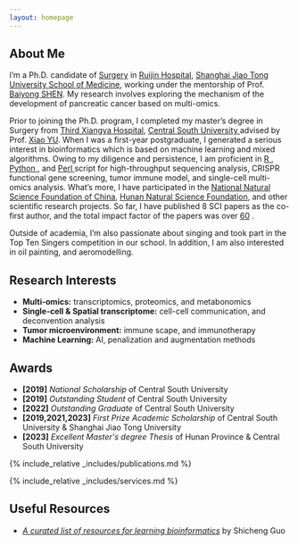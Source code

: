 ```yaml
---
layout: homepage
---
```


## About Me

I’m a Ph.D. candidate of  <a href="https://www.shsmu.edu.cn/english/info/1085/1233.htm" target="_blank"> Surgery</a> in <a href="http://www.rjh.com.cn/" target="_blank"> Ruijin Hospital</a>, <a href="https://www.shsmu.edu.cn/english/" target="_blank"> Shanghai Jiao Tong University School of Medicine</a>, working under the mentorship of Prof.<a href="https://www.shsmu.edu.cn/english/info/1354/4143.htm" target="_blank"> Baiyong SHEN</a>. My research involves exploring the mechanism of the development of pancreatic cancer based on multi-omics.

Prior to joining the Ph.D. program, I completed my master’s degree in Surgery from <a href="https://www.xy3yy.com" target="_blank">Third Xiangya Hospital</a>, <a href="https://www.csu.edu.cn/index.htm" target="_blank">Central South University </a> advised by Prof. <a href="https://loop.frontiersin.org/people/1213961/overview" target="_blank"> Xiao YU</a>. When I was a first-year postgraduate, I generated a serious interest in bioinformatics which is based on machine learning and mixed algorithms. Owing to my diligence and persistence, I am proficient in <a href="https://www.r-project.org/" target="_blank"> R </a>, <a href="https://www.python.org/" target="_blank"> Python </a>, and <a href="https://www.perl.org/" target="_blank"> Perl </a> script for high-throughput sequencing analysis, CRISPR functional gene screening, tumor immune model, and single-cell multi-omics analysis. What’s more, I have participated in the <a href="https://www.nsfc.gov.cn/" target="_blank">National Natural Science Foundation of China</a>, <a href="https://kjt.hunan.gov.cn/kjt/index.html" target="_blank">Hunan Natural Science Foundation</a>, and other scientific research projects. So far, I have published 8 SCI papers as the co-first author, and the total impact factor of the papers was over <a href="https://www.researchgate.net/profile/Dongjie-Chen-10" target="_blank">60</a> .


<!-- and my bachelor’s degree in Clinical Medicine from <a href="https://www.hnucm.edu.cn/" target="_blank"> Hunan University of Chinese Medicine</a>. -->

Outside of academia,  I’m also passionate about singing and took part in the Top Ten Singers competition in our school. In addition, I am also interested in oil painting, and aeromodelling.


## Research Interests
- **Multi-omics:** transcriptomics, proteomics, and metabonomics
- **Single-cell & Spatial transcriptome:** cell-cell communication, and deconvention analysis
- **Tumor microenvironment:** immune scape, and immunotherapy
- **Machine Learning:** AI, penalization and augmentation methods


## Awards
- **[2019]** *National Scholarship* of Central South University
- **[2019]** *Outstanding Student* of Central South University
- **[2022]** *Outstanding Graduate* of Central South University
- **[2019,2021,2023]** *First Prize Academic Scholarship* of Central South University & Shanghai Jiao Tong University
- **[2023]** *Excellent Master's degree Thesis* of Hunan Province & Central South University 


{% include_relative _includes/publications.md %} 

{% include_relative _includes/services.md %}

## Useful Resources

<!-- https://yuhangzhou88.github.io/ESL_Solution/  -->
- <a href="https://github.com/openbiox/awosome-bioinformatics" target="_blank">*A curated list of resources for learning bioinformatics*</a> by Shicheng Guo  



